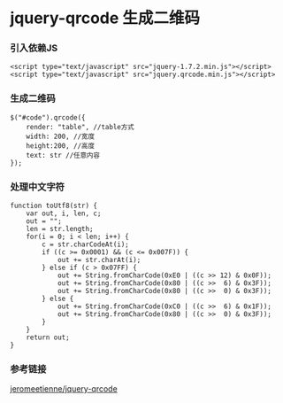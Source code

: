 # jquery-qrcode 生成二维码


### 引入依赖JS

```
<script type="text/javascript" src="jquery-1.7.2.min.js"></script>
<script type="text/javascript" src="jquery.qrcode.min.js"></script>
```

### 生成二维码

```
$("#code").qrcode({ 
    render: "table", //table方式 
    width: 200, //宽度 
    height:200, //高度 
    text: str //任意内容 
});
```

### 处理中文字符

```
function toUtf8(str) {    
    var out, i, len, c;    
    out = "";    
    len = str.length;    
    for(i = 0; i < len; i++) {    
        c = str.charCodeAt(i);    
        if ((c >= 0x0001) && (c <= 0x007F)) {    
            out += str.charAt(i);    
        } else if (c > 0x07FF) {    
            out += String.fromCharCode(0xE0 | ((c >> 12) & 0x0F));    
            out += String.fromCharCode(0x80 | ((c >>  6) & 0x3F));    
            out += String.fromCharCode(0x80 | ((c >>  0) & 0x3F));    
        } else {    
            out += String.fromCharCode(0xC0 | ((c >>  6) & 0x1F));    
            out += String.fromCharCode(0x80 | ((c >>  0) & 0x3F));    
        }    
    }    
    return out;    
}
```


### 参考链接

[jeromeetienne/jquery-qrcode](https://github.com/jeromeetienne/jquery-qrcode)